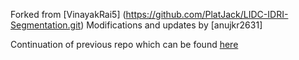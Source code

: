Forked from [VinayakRai5] (https://github.com/PlatJack/LIDC-IDRI-Segmentation.git)
Modifications and updates by [anujkr2631]

Continuation of previous repo which can be found [here](https://github.com/PlatJack/LIDC-IDRI)
